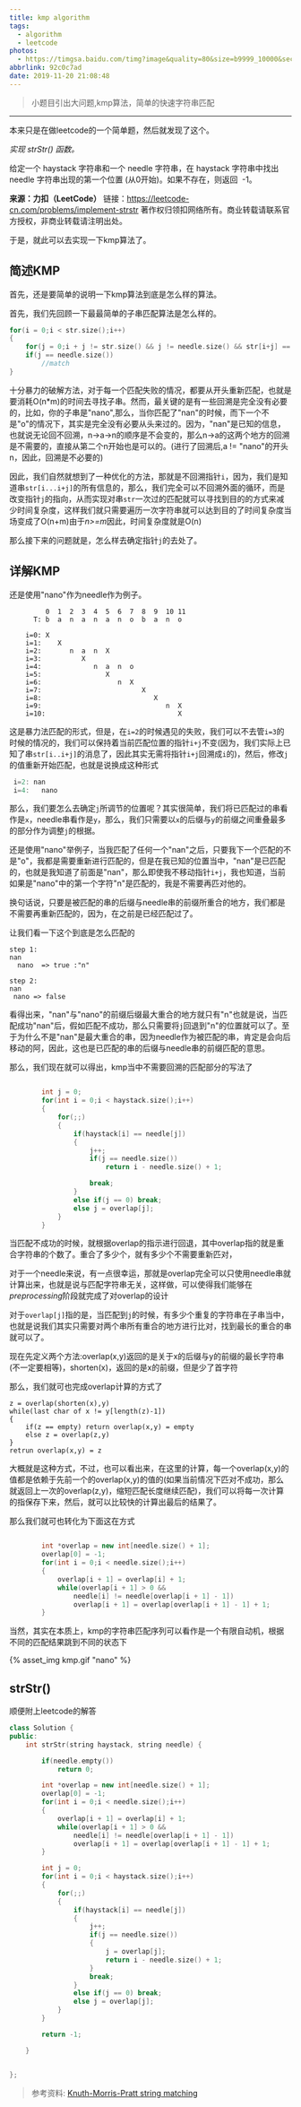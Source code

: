 ```yaml
---
title: kmp algorithm
tags:
  - algorithm
  - leetcode
photos:
  - https://timgsa.baidu.com/timg?image&quality=80&size=b9999_10000&sec=1574266025840&di=868b7856102c559ac84c30456ba7fa70&imgtype=0&src=http%3A%2F%2Fimages.ali213.net%2Fpicfile%2Fpic%2F2016%2F08%2F15%2F927_2016081554151707.jpg
abbrlink: 92c0c7ad
date: 2019-11-20 21:08:48
---
```


> 小题目引出大问题,kmp算法，简单的快速字符串匹配

<!-- more -->

------

本来只是在做leetcode的一个简单题，然后就发现了这个。

*实现 strStr() 函数。*

给定一个 haystack 字符串和一个 needle 字符串，在 haystack 字符串中找出 needle 字符串出现的第一个位置 (从0开始)。如果不存在，则返回  -1。

**来源：力扣（LeetCode）**
链接：https://leetcode-cn.com/problems/implement-strstr
著作权归领扣网络所有。商业转载请联系官方授权，非商业转载请注明出处。

于是，就此可以去实现一下kmp算法了。

## 简述KMP

首先，还是要简单的说明一下kmp算法到底是怎么样的算法。

首先，我们先回顾一下最最简单的子串匹配算法是怎么样的。

```cpp
for(i = 0;i < str.size();i++)
{
	for(j = 0;i + j != str.size() && j != needle.size() && str[i+j] == needle[j];j++);
	if(j == needle.size())
		//match
}
```

十分暴力的破解方法，对于每一个匹配失败的情况，都要从开头重新匹配，也就是要消耗O(n*m)的时间去寻找子串。然而，最关键的是有一些回溯是完全没有必要的，比如，你的子串是"nano",那么，当你匹配了"nan"的时候，而下一个不是"o"的情况下，其实是完全没有必要从头来过的。因为，"nan"是已知的信息，也就说无论回不回溯，n->a->n的顺序是不会变的，那么n->a的这两个地方的回溯是不需要的，直接从第二个n开始也是可以的。(进行了回溯后,a != "nano"的开头n，因此，回溯是不必要的)

因此，我们自然就想到了一种优化的方法，那就是不回溯指针`i`，因为，我们是知道串`str[i...i+j]`的所有信息的，那么，我们完全可以不回溯外面的循环，而是改变指针`j`的指向，从而实现对串`str`一次过的匹配就可以寻找到目的的方式来减少时间复杂度，这样我们就只需要遍历一次字符串就可以达到目的了时间复杂度当场变成了O(n+m)由于*n>=m*因此，时间复杂度就是O(n)

那么接下来的问题就是，怎么样去确定指针`j`的去处了。

## 详解KMP

还是使用"nano"作为needle作为例子。

```
         0  1  2  3  4  5  6  7  8  9  10 11
      T: b  a  n  a  n  a  n  o  b  a  n  o

    i=0: X
    i=1:    X
    i=2:       n  a  n  X
    i=3:          X
    i=4:             n  a  n  o
    i=5:                X
    i=6:                   n  X
    i=7:                         X
    i=8:                            X
    i=9:                               n  X
    i=10:                                 X
```
这是暴力法匹配的形式，但是，在`i=2`的时候遇见的失败，我们可以不去管`i=3`的时候的情况的，我们可以保持着当前匹配位置的指针`i+j`不变(因为，我们实际上已知了串`str[i..i+j]`的消息了，因此其实无需将指针`i+j`回溯成`i`的)，然后，修改`j`的值重新开始匹配，也就是说换成这种形式

```cpp
 i=2: nan
 i=4:   nano
```

那么，我们要怎么去确定`j`所调节的位置呢？其实很简单，我们将已匹配过的串看作是`x`，needle串看作是`y`，那么，我们只需要以`x`的后缀与`y`的前缀之间重叠最多的部分作为调整`j`的根据。

还是使用"nano"举例子，当我匹配了任何一个"nan"之后，只要我下一个匹配的不是"o"，我都是需要重新进行匹配的，但是在我已知的位置当中，"nan"是已匹配的，也就是我知道了前面是"nan"，那么即使我不移动指针`i+j`，我也知道，当前如果是"nano"中的第一个字符"n"是匹配的，我是不需要再匹对他的。

换句话说，只要是被匹配的串的后缀与needle串的前缀所重合的地方，我们都是不需要再重新匹配的，因为，在之前是已经匹配过了。

让我们看一下这个到底是怎么匹配的

```
step 1:
nan
  nano  => true :"n"

step 2:
nan
 nano => false
```
看得出来，"nan"与"nano"的前缀后缀最大重合的地方就只有"n"也就是说，当匹配成功"nan"后，假如匹配不成功，那么只需要将`j`回退到"n"的位置就可以了。至于为什么不是"nan"是最大重合的串，因为needle作为被匹配的串，肯定是会向后移动的阿，因此，这也是已匹配的串的后缀与needle串的前缀匹配的意思。

那么，我们现在就可以得出，kmp当中不需要回溯的匹配部分的写法了

```cpp

        int j = 0;
        for(int i = 0;i < haystack.size();i++)
        {
            for(;;)
            {
                if(haystack[i] == needle[j])
                {
                    j++;
                    if(j == needle.size())
                        return i - needle.size() + 1;

                    break;
                }
                else if(j == 0) break;
                else j = overlap[j];
            }
        }
```
当匹配不成功的时候，就根据overlap的指示进行回退，其中overlap指的就是重合字符串的个数了。重合了多少个，就有多少个不需要重新匹对，

对于一个needle来说，有一点很幸运，那就是overlap完全可以只使用needle串就计算出来，也就是说与匹配字符串无关，这样做，可以使得我们能够在*preprocessing*阶段就完成了对overlap的设计

对于`overlap[j]`指的是，当匹配到`j`的时候，有多少个重复的字符串在子串当中，也就是说我们其实只需要对两个串所有重合的地方进行比对，找到最长的重合的串就可以了。

现在先定义两个方法:overlap(x,y)返回的是关于x的后缀与y的前缀的最长字符串(不一定要相等)，shorten(x)，返回的是x的前缀，但是少了首字符

那么，我们就可也完成overlap计算的方式了

```
z = overlap(shorten(x),y)
while(last char of x != y[length(z)-1])
{
	if(z == empty) return overlap(x,y) = empty
	else z = overlap(z,y)
}
retrun overlap(x,y) = z
```

大概就是这种方式，不过，也可以看出来，在这里的计算，每一个overlap(x,y)的值都是依赖于先前一个的overlap(x,y)的值的(如果当前情况下匹对不成功，那么就返回上一次的overlap(z,y)，缩短匹配长度继续匹配)，我们可以将每一次计算的指保存下来，然后，就可以比较快的计算出最后的结果了。

那么我们就可也转化为下面这在方式

```cpp

        int *overlap = new int[needle.size() + 1];
        overlap[0] = -1;
        for(int i = 0;i < needle.size();i++)
        {
            overlap[i + 1] = overlap[i] + 1;
            while(overlap[i + 1] > 0 &&
                needle[i] != needle[overlap[i + 1] - 1])
                overlap[i + 1] = overlap[overlap[i + 1] - 1] + 1;
        }    

```

当然，其实在本质上，kmp的字符串匹配序列可以看作是一个有限自动机，根据不同的匹配结果跳到不同的状态下

{% asset_img kmp.gif "nano" %}

## strStr()

顺便附上leetcode的解答
```cpp
class Solution {
public:
    int strStr(string haystack, string needle) {

        if(needle.empty())
            return 0;

        int *overlap = new int[needle.size() + 1];
        overlap[0] = -1;
        for(int i = 0;i < needle.size();i++)
        {
            overlap[i + 1] = overlap[i] + 1;
            while(overlap[i + 1] > 0 &&
                needle[i] != needle[overlap[i + 1] - 1])
                overlap[i + 1] = overlap[overlap[i + 1] - 1] + 1;
        }    

        int j = 0;
        for(int i = 0;i < haystack.size();i++)
        {
            for(;;)
            {
                if(haystack[i] == needle[j])
                {
                    j++;
                    if(j == needle.size())
                    {
                        j = overlap[j];
                        return i - needle.size() + 1;
                    }
                    break;
                }
                else if(j == 0) break;
                else j = overlap[j];
            }
        }

        return -1;

    }


};
```

> 参考资料: [Knuth-Morris-Pratt string matching](https://www.ics.uci.edu/~eppstein/161/960227.html)

